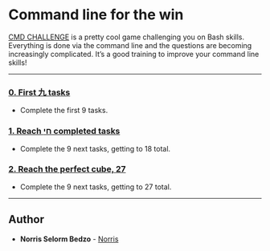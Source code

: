 # Command line for the win

[CMD CHALLENGE](https://cmdchallenge.com/) is a pretty cool game challenging you on Bash skills. Everything is done via the command line and the questions are becoming increasingly complicated. It’s a good training to improve your command line skills!

---

### [0. First 九 tasks](./0-first_9_tasks.png)
* Complete the first 9 tasks.


### [1. Reach חי completed tasks](./1-next_9_tasks.png)
* Complete the 9 next tasks, getting to 18 total.


### [2. Reach the perfect cube, 27](./2-next_9_tasks.png)
* Complete the 9 next tasks, getting to 27 total.

---

## Author
* **Norris Selorm Bedzo** - [Norris](https://github.com/bedzon94)

